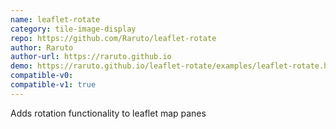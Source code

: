 ```yaml
---
name: leaflet-rotate
category: tile-image-display
repo: https://github.com/Raruto/leaflet-rotate
author: Raruto
author-url: https://raruto.github.io
demo: https://raruto.github.io/leaflet-rotate/examples/leaflet-rotate.html
compatible-v0:
compatible-v1: true
---
```


Adds rotation functionality to leaflet map panes
